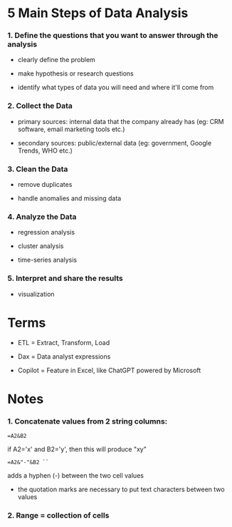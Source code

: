 # 5 Main Steps of Data Analysis

### 1. Define the questions that you want to answer through the analysis

- clearly define the problem

- make hypothesis or research questions

- identify what types of data you will need and where it'll come from

### 2. Collect the Data

- primary sources: internal data that the company already has (eg: CRM software, email marketing tools etc.)

- secondary sources: public/external data (eg: government, Google Trends, WHO etc.)

### 3. Clean the Data

- remove duplicates

- handle anomalies and missing data

### 4. Analyze the Data

- regression analysis

- cluster analysis

- time-series analysis

### 5. Interpret and share the results

- visualization

# Terms

- ETL = Extract, Transform, Load

- Dax = Data analyst expressions

- Copilot = Feature in Excel, like ChatGPT powered by Microsoft

# Notes

### 1. Concatenate values from 2 string columns:

```
=A2&B2
```
if A2='x' and B2='y', then this will produce "xy"

`=A2&"-"&B2 `` `

adds a hyphen (-) between the two cell values

- the quotation marks are necessary to put text characters between two values

### 2. Range = collection of cells
